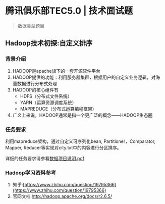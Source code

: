 # 腾讯俱乐部TEC5.0 | 技术面试题
>数据类型题目

## Hadoop技术初探:自定义排序

### 背景介绍
1.	HADOOP是apache旗下的一套开源软件平台2.	HADOOP提供的功能：利用服务器集群，根据用户的自定义业务逻辑，对海量数据进行分布式处理3.	HADOOP的核心组件有	* HDFS（分布式文件系统）	* YARN（运算资源调度系统）	* MAPREDUCE（分布式运算编程框架）4.	广义上来说，HADOOP通常是指一个更广泛的概念——HADOOP生态圈
### 任务要求
利用mapreduce架构，通过自定义可序列化bean, Partitioner，Comparator, Mapper, Reducer等实现对city.txt中的内容进行分区排序。详细的任务要求请参看[数据项目说明.pdf](https://github.com/lightning-zgc/SCUTEC5.0/blob/master/03-数据/数据项目说明.pdf)

### Hadoop学习资料参考
1.	知乎:[https://www.zhihu.com/question/19795366](https://www.zhihu.com/question/19795366)2.	官网文档:[http://hadoop.apache.org/docs/r2.6.5/](http://hadoop.apache.org/docs/r2.6.5/)
